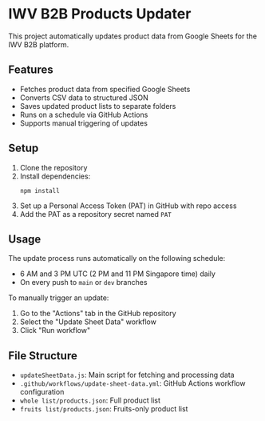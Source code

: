 # IWV B2B Products Updater

This project automatically updates product data from Google Sheets for the IWV B2B platform.

## Features

- Fetches product data from specified Google Sheets
- Converts CSV data to structured JSON
- Saves updated product lists to separate folders
- Runs on a schedule via GitHub Actions
- Supports manual triggering of updates

## Setup

1. Clone the repository
2. Install dependencies:
   ```
   npm install
   ```
3. Set up a Personal Access Token (PAT) in GitHub with repo access
4. Add the PAT as a repository secret named `PAT`

## Usage

The update process runs automatically on the following schedule:
- 6 AM and 3 PM UTC (2 PM and 11 PM Singapore time) daily
- On every push to `main` or `dev` branches

To manually trigger an update:
1. Go to the "Actions" tab in the GitHub repository
2. Select the "Update Sheet Data" workflow
3. Click "Run workflow"

## File Structure

- `updateSheetData.js`: Main script for fetching and processing data
- `.github/workflows/update-sheet-data.yml`: GitHub Actions workflow configuration
- `whole list/products.json`: Full product list
- `fruits list/products.json`: Fruits-only product list
